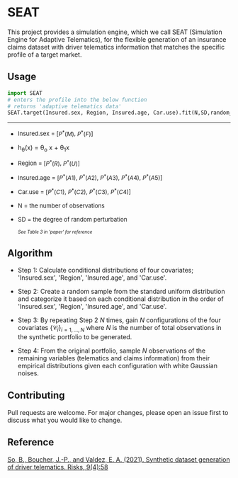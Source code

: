 # SEAT

This project provides a simulation engine, which we call SEAT (Simulation Engine for Adaptive Telematics), for the flexible generation of an insurance claims dataset with driver telematics information that matches the specific profile of a target market. 

## Usage

```python
import SEAT
# enters the profile into the below function
# returns 'adaptive telematics data'
SEAT.target(Insured.sex, Region, Insured.age, Car.use).fit(N,SD,random_state)
```
---
- <font size="2">Insured.sex = [$P^*(M)$, $P^*(F)$]</font>
- h<sub>&theta;</sub>(x) = &theta;<sub>o</sub> x + &theta;<sub>1</sub>x
- <font size="2">Region = [$P^*(R)$, $P^*(U)$] </font>
- <font size="2">Insured.age = [$P^*(A1)$, $P^*(A2)$, $P^*(A3)$, $P^*(A4)$, $P^*(A5)$]</font>
- <font size="2">Car.use = [$P^*(C1)$, $P^*(C2)$, $P^*(C3)$, $P^*(C4)$]</font>
- <font size="2">N = the number of observations </font>
- <font size="2">SD = the degree of random perturbation  </font>
  
  <font size="1.5">*See Table 3 in  'paper' for reference* </font>


## Algorithm

- Step 1:  Calculate conditional distributions of four covariates; 'Insured.sex', 'Region', 'Insured.age', and 'Car.use'.  

- Step 2:  Create a random sample from the standard uniform distribution and categorize it based on each conditional distribution in the order of 'Insured.sex', 'Region', 'Insured.age', and 'Car.use'. 

- Step 3: By repeating Step 2 $N$ times, gain $N$ configurations of the four covariates $\{\mathcal{C}_i\}_{i=1,\ldots, N}$ where $N$ is the number of total observations in the synthetic portfolio to be generated.
- Step 4: From the original portfolio, sample $N$ observations of the remaining variables (telematics and claims information) from their empirical distributions given each configuration  with white Gaussian noises. 

## Contributing
Pull requests are welcome. For major changes, please open an issue first to discuss what you would like to change.

## Reference
[So, B., Boucher, J.-P., and Valdez, E. A. (2021). Synthetic dataset generation of driver telematics.
Risks, 9(4):58](https://www.mdpi.com/2227-9091/9/4/58)



```python

```

